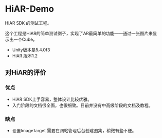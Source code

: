 # HiAR-Demo
HiAR SDK 的测试工程。


这个工程是HiAR的简单测试例子，实现了AR最简单的功能——通过一张图片来显示出一个Cube。

* Unity版本是5.4.0f3
* HiAR 版本1.2

## 对HiAR的评价

### 优点
 * HiAR SDK上手容易，整体设计比较优雅。
 * 入门阶段的文档很全面，也很细致。目前并没有中高级阶段的文档及教程。
 
### 缺点
 * 设置ImageTarget 需要在网站管理后台创建图集，稍微有些不便。
